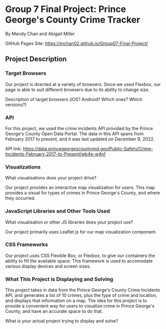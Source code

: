 # Group 7 Final Project: Prince George's County Crime Tracker

By Mandy Chan and Abigail Miller

GitHub Pages Site: https://mchan02.github.io/Group07-Final-Project/

## Project Description

### Target Browsers

Our project is directed at a variety of browsers. Since we used Flexbox, our page is able to suit different browsers due to its ability to change size.

Description of target browsers (iOS? Android? Which ones? Which versions?)


### API

For this project, we used the crime incidents API provided by the Prince George's County Open Data Portal. The data in this API spans from February 2017 to present, and it was last updated on December 9, 2022. 

API link: https://data.princegeorgescountymd.gov/Public-Safety/Crime-Incidents-February-2017-to-Present/wb4e-w4nf


### Visualizations

What visualisations does your project drive?

Our project provides an interactive map visualization for users. This map provides a visual for types of crimes in Prince George's County, and where they occurred. 


### JavaScript Libraries and Other Tools Used

What visualisation or other JS libraries does your project use?

Our project primarily uses Leaflet.js for our map visualization component. 


### CSS Frameworks

Our project uses CSS Flexible Box, or Flexbox, to give our containers the ability to fill the available space. This framework is used to accomodate various display devices and screen sizes. 


### What This Project is Displaying and Solving

This project takes in data from the Prince George's County Crime Incidents API, and generates a list of 10 crimes, plus the type of crime and location, and displays that information on a map. The idea for this project is to provide a convenient way for users to visualize crime in Prince George's County, and have an accurate space to do that.  

What is your actual project trying to display and solve?

